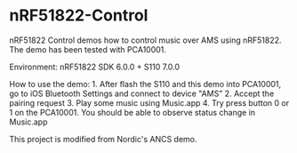 nRF51822-Control
=============
nRF51822 Control demos how to control music over AMS using nRF51822. The demo has been tested with PCA10001.

Environment:
    nRF51822 SDK 6.0.0 + S110 7.0.0

How to use the demo:
    1. After flash the S110 and this demo into PCA10001, go to iOS Bluetooth Settings and connect to device "AMS"
    2. Accept the pairing request
    3. Play some music using Music.app
    4. Try press button 0 or 1 on the PCA10001. You should be able to observe status change in Music.app

This project is modified from Nordic's ANCS demo.